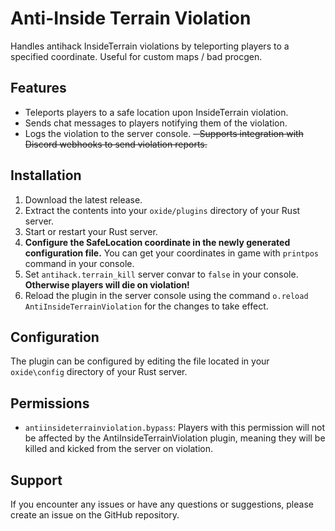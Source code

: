# Anti-Inside Terrain Violation

Handles antihack InsideTerrain violations by teleporting players to a specified coordinate. Useful for custom maps / bad procgen. 

## Features

- Teleports players to a safe location upon InsideTerrain violation.
- Sends chat messages to players notifying them of the violation.
- Logs the violation to the server console.
~~- Supports integration with Discord webhooks to send violation reports.~~

## Installation

1. Download the latest release.
2. Extract the contents into your `oxide/plugins` directory of your Rust server.
3. Start or restart your Rust server.
4. **Configure the SafeLocation coordinate in the newly generated configuration file.** You can get your coordinates in game with `printpos` command in your console.
5. Set `antihack.terrain_kill` server convar to `false` in your console. **Otherwise players will die on violation!**
6. Reload the plugin in the server console using the command `o.reload AntiInsideTerrainViolation` for the changes to take effect.

## Configuration

The plugin can be configured by editing the file located in your `oxide\config` directory of your Rust server.

## Permissions

- `antiinsideterrainviolation.bypass`: Players with this permission will not be affected by the AntiInsideTerrainViolation plugin, meaning they will be killed and kicked from the server on violation.

## Support

If you encounter any issues or have any questions or suggestions, please create an issue on the GitHub repository.
